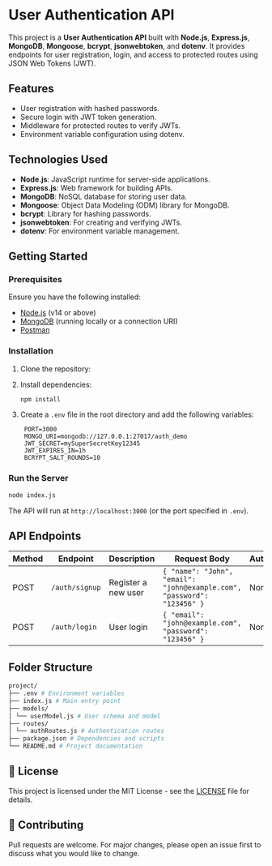 # **User Authentication API**

This project is a **User Authentication API** built with **Node.js**, **Express.js**, **MongoDB**, **Mongoose**, **bcrypt**, **jsonwebtoken**, and **dotenv**. It provides endpoints for user registration, login, and access to protected routes using JSON Web Tokens (JWT).

## **Features**

- User registration with hashed passwords.
- Secure login with JWT token generation.
- Middleware for protected routes to verify JWTs.
- Environment variable configuration using dotenv.

## **Technologies Used**

- **Node.js**: JavaScript runtime for server-side applications.
- **Express.js**: Web framework for building APIs.
- **MongoDB**: NoSQL database for storing user data.
- **Mongoose**: Object Data Modeling (ODM) library for MongoDB.
- **bcrypt**: Library for hashing passwords.
- **jsonwebtoken**: For creating and verifying JWTs.
- **dotenv**: For environment variable management.

## **Getting Started**

### **Prerequisites**

Ensure you have the following installed:

- [Node.js](https://nodejs.org) (v14 or above)
- [MongoDB](https://www.mongodb.com/try/download/community) (running locally or a connection URI)
- [Postman](https://www.postman.com/downloads)

### **Installation**

1. Clone the repository:
2. Install dependencies:

   ```bash
   npm install
   ```

3. Create a `.env` file in the root directory and add the following variables:

   ```plaintext
    PORT=3000
    MONGO_URI=mongodb://127.0.0.1:27017/auth_demo
    JWT_SECRET=mySuperSecretKey12345
    JWT_EXPIRES_IN=1h
    BCRYPT_SALT_ROUNDS=10
   ```

### **Run the Server**

```bash
node index.js
```

The API will run at `http://localhost:3000` (or the port specified in `.env`).

## **API Endpoints**

| Method | Endpoint       | Description         | Request Body                                                            | Authorization |
| ------ | -------------- | ------------------- | ----------------------------------------------------------------------- | ------------- |
| POST   | `/auth/signup` | Register a new user | `{ "name": "John", "email": "john@example.com", "password": "123456" }` | None          |
| POST   | `/auth/login`  | User login          | `{ "email": "john@example.com", "password": "123456" }`                 | None          |

## **Folder Structure**

```bash
project/
├── .env # Environment variables
├── index.js # Main entry point
├── models/
│ └── userModel.js # User schema and model
├── routes/
│ └── authRoutes.js # Authentication routes
├── package.json # Dependencies and scripts
└── README.md # Project documentation

```

## **📄 License**

This project is licensed under the MIT License - see the [LICENSE](LICENSE) file for details.

## **🤝 Contributing**

Pull requests are welcome. For major changes, please open an issue first to discuss what you would like to change.
